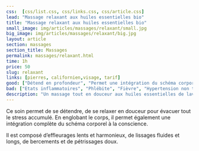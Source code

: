 ```yaml
---
css:  [css/list.css, css/links.css, css/article.css]
lead: "Massage relaxant aux huiles essentielles bio"
title: "Massage relaxant aux huiles essentielles bio"
small_image: img/articles/massages/relaxant/small.jpg
big_image: img/articles/massages/relaxant/big.jpg
layout: article
section: massages
section_title: Massages
permalink: massages/relaxant.html
time: 1h
price: 50
slug: relaxant
links: [pierres, californien,visage, tarif]
good: ["Détend en profondeur", "Permet une intégration du schéma corporel à la conscience", "Lâcher prise"]
bad: ["Etats inflammatoires", "Phlébite", "Fièvre", "Hypertension non traitée"]
description: "Un massage tout en douceur aux huiles essentielles de lavande, camomille pour  lâcher prise et déconnecter."
---
```

Ce soin permet de se détendre, de se relaxer en
douceur pour évacuer tout le stress accumulé.
En englobant le corps, il permet également une
intégration complète du schéma corporel à la
conscience.


Il est composé d’effleurages lents et harmonieux,
de lissages fluides et longs, de bercements et de
pétrissages doux.



